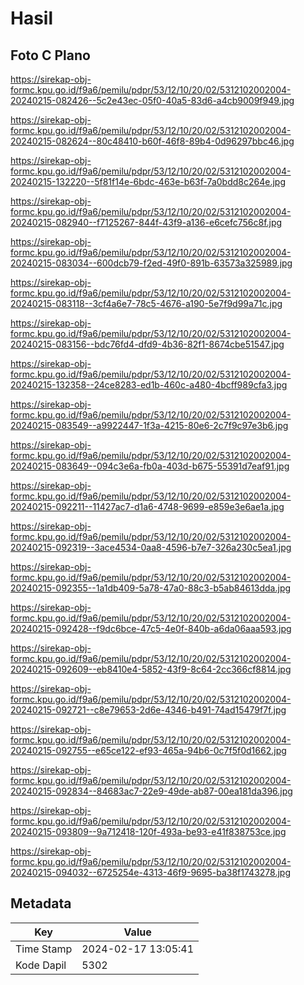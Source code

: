 # Hasil

## Foto C Plano

https://sirekap-obj-formc.kpu.go.id/f9a6/pemilu/pdpr/53/12/10/20/02/5312102002004-20240215-082426--5c2e43ec-05f0-40a5-83d6-a4cb9009f949.jpg

https://sirekap-obj-formc.kpu.go.id/f9a6/pemilu/pdpr/53/12/10/20/02/5312102002004-20240215-082624--80c48410-b60f-46f8-89b4-0d96297bbc46.jpg

https://sirekap-obj-formc.kpu.go.id/f9a6/pemilu/pdpr/53/12/10/20/02/5312102002004-20240215-132220--5f81f14e-6bdc-463e-b63f-7a0bdd8c264e.jpg

https://sirekap-obj-formc.kpu.go.id/f9a6/pemilu/pdpr/53/12/10/20/02/5312102002004-20240215-082940--f7125267-844f-43f9-a136-e6cefc756c8f.jpg

https://sirekap-obj-formc.kpu.go.id/f9a6/pemilu/pdpr/53/12/10/20/02/5312102002004-20240215-083034--600dcb79-f2ed-49f0-891b-63573a325989.jpg

https://sirekap-obj-formc.kpu.go.id/f9a6/pemilu/pdpr/53/12/10/20/02/5312102002004-20240215-083118--3cf4a6e7-78c5-4676-a190-5e7f9d99a71c.jpg

https://sirekap-obj-formc.kpu.go.id/f9a6/pemilu/pdpr/53/12/10/20/02/5312102002004-20240215-083156--bdc76fd4-dfd9-4b36-82f1-8674cbe51547.jpg

https://sirekap-obj-formc.kpu.go.id/f9a6/pemilu/pdpr/53/12/10/20/02/5312102002004-20240215-132358--24ce8283-ed1b-460c-a480-4bcff989cfa3.jpg

https://sirekap-obj-formc.kpu.go.id/f9a6/pemilu/pdpr/53/12/10/20/02/5312102002004-20240215-083549--a9922447-1f3a-4215-80e6-2c7f9c97e3b6.jpg

https://sirekap-obj-formc.kpu.go.id/f9a6/pemilu/pdpr/53/12/10/20/02/5312102002004-20240215-083649--094c3e6a-fb0a-403d-b675-55391d7eaf91.jpg

https://sirekap-obj-formc.kpu.go.id/f9a6/pemilu/pdpr/53/12/10/20/02/5312102002004-20240215-092211--11427ac7-d1a6-4748-9699-e859e3e6ae1a.jpg

https://sirekap-obj-formc.kpu.go.id/f9a6/pemilu/pdpr/53/12/10/20/02/5312102002004-20240215-092319--3ace4534-0aa8-4596-b7e7-326a230c5ea1.jpg

https://sirekap-obj-formc.kpu.go.id/f9a6/pemilu/pdpr/53/12/10/20/02/5312102002004-20240215-092355--1a1db409-5a78-47a0-88c3-b5ab84613dda.jpg

https://sirekap-obj-formc.kpu.go.id/f9a6/pemilu/pdpr/53/12/10/20/02/5312102002004-20240215-092428--f9dc6bce-47c5-4e0f-840b-a6da06aaa593.jpg

https://sirekap-obj-formc.kpu.go.id/f9a6/pemilu/pdpr/53/12/10/20/02/5312102002004-20240215-092609--eb8410e4-5852-43f9-8c64-2cc366cf8814.jpg

https://sirekap-obj-formc.kpu.go.id/f9a6/pemilu/pdpr/53/12/10/20/02/5312102002004-20240215-092721--c8e79653-2d6e-4346-b491-74ad15479f7f.jpg

https://sirekap-obj-formc.kpu.go.id/f9a6/pemilu/pdpr/53/12/10/20/02/5312102002004-20240215-092755--e65ce122-ef93-465a-94b6-0c7f5f0d1662.jpg

https://sirekap-obj-formc.kpu.go.id/f9a6/pemilu/pdpr/53/12/10/20/02/5312102002004-20240215-092834--84683ac7-22e9-49de-ab87-00ea181da396.jpg

https://sirekap-obj-formc.kpu.go.id/f9a6/pemilu/pdpr/53/12/10/20/02/5312102002004-20240215-093809--9a712418-120f-493a-be93-e41f838753ce.jpg

https://sirekap-obj-formc.kpu.go.id/f9a6/pemilu/pdpr/53/12/10/20/02/5312102002004-20240215-094032--6725254e-4313-46f9-9695-ba38f1743278.jpg


## Metadata

| Key        | Value               |
| ---------- | ------------------- |
| Time Stamp | 2024-02-17 13:05:41 |
| Kode Dapil | 5302                |



